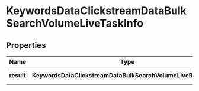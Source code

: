 # KeywordsDataClickstreamDataBulkSearchVolumeLiveTaskInfo

## Properties

| Name | Type | Description | Notes |
|------------ | ------------- | ------------- | -------------|
**result** | **KeywordsDataClickstreamDataBulkSearchVolumeLiveResultInfo[]** | array of results |[optional]|